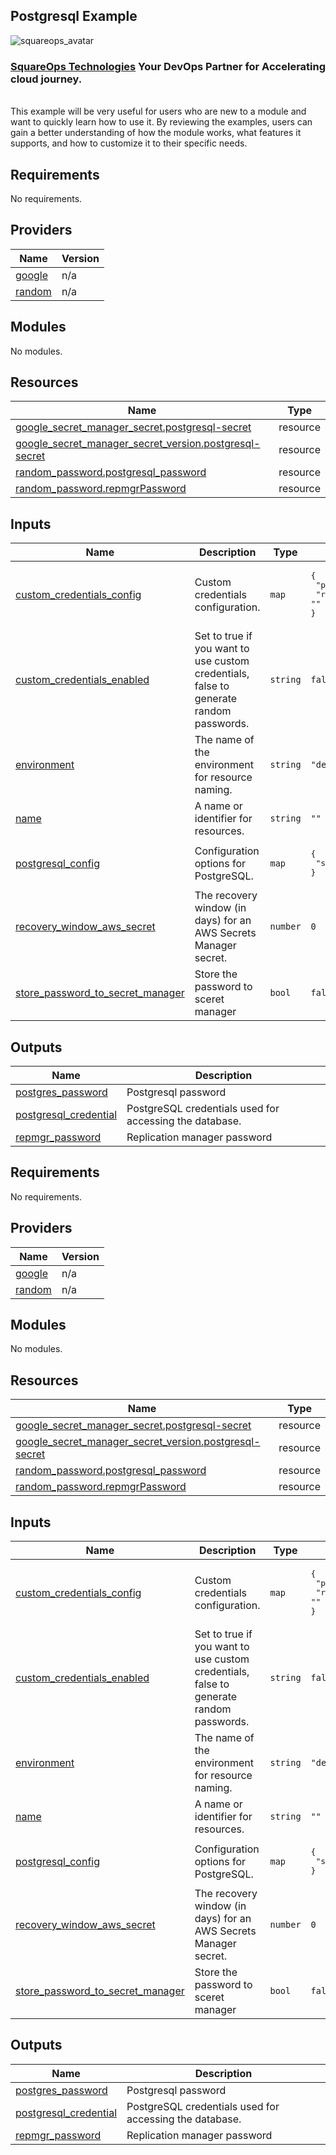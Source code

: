 ## Postgresql Example
![squareops_avatar]

[squareops_avatar]: https://squareops.com/wp-content/uploads/2022/12/squareops-logo.png

### [SquareOps Technologies](https://squareops.com/) Your DevOps Partner for Accelerating cloud journey.
<br>
This example will be very useful for users who are new to a module and want to quickly learn how to use it. By reviewing the examples, users can gain a better understanding of how the module works, what features it supports, and how to customize it to their specific needs.

<!-- BEGIN_TF_DOCS -->
## Requirements

No requirements.

## Providers

| Name | Version |
|------|---------|
| <a name="provider_google"></a> [google](#provider\_google) | n/a |
| <a name="provider_random"></a> [random](#provider\_random) | n/a |

## Modules

No modules.

## Resources

| Name | Type |
|------|------|
| [google_secret_manager_secret.postgresql-secret](https://registry.terraform.io/providers/hashicorp/google/latest/docs/resources/secret_manager_secret) | resource |
| [google_secret_manager_secret_version.postgresql-secret](https://registry.terraform.io/providers/hashicorp/google/latest/docs/resources/secret_manager_secret_version) | resource |
| [random_password.postgresql_password](https://registry.terraform.io/providers/hashicorp/random/latest/docs/resources/password) | resource |
| [random_password.repmgrPassword](https://registry.terraform.io/providers/hashicorp/random/latest/docs/resources/password) | resource |

## Inputs

| Name | Description | Type | Default | Required |
|------|-------------|------|---------|:--------:|
| <a name="input_custom_credentials_config"></a> [custom\_credentials\_config](#input\_custom\_credentials\_config) | Custom credentials configuration. | `map` | <pre>{<br>  "postgres_password": "",<br>  "repmgr_password": ""<br>}</pre> | no |
| <a name="input_custom_credentials_enabled"></a> [custom\_credentials\_enabled](#input\_custom\_credentials\_enabled) | Set to true if you want to use custom credentials, false to generate random passwords. | `string` | `false` | no |
| <a name="input_environment"></a> [environment](#input\_environment) | The name of the environment for resource naming. | `string` | `"dev"` | no |
| <a name="input_name"></a> [name](#input\_name) | A name or identifier for resources. | `string` | `""` | no |
| <a name="input_postgresql_config"></a> [postgresql\_config](#input\_postgresql\_config) | Configuration options for PostgreSQL. | `map` | <pre>{<br>  "store_password_to_secret_manager": false<br>}</pre> | no |
| <a name="input_recovery_window_aws_secret"></a> [recovery\_window\_aws\_secret](#input\_recovery\_window\_aws\_secret) | The recovery window (in days) for an AWS Secrets Manager secret. | `number` | `0` | no |
| <a name="input_store_password_to_secret_manager"></a> [store\_password\_to\_secret\_manager](#input\_store\_password\_to\_secret\_manager) | Store the password to sceret manager | `bool` | `false` | no |

## Outputs

| Name | Description |
|------|-------------|
| <a name="output_postgres_password"></a> [postgres\_password](#output\_postgres\_password) | Postgresql password |
| <a name="output_postgresql_credential"></a> [postgresql\_credential](#output\_postgresql\_credential) | PostgreSQL credentials used for accessing the database. |
| <a name="output_repmgr_password"></a> [repmgr\_password](#output\_repmgr\_password) | Replication manager password |
<!-- END_TF_DOCS -->
<!-- BEGINNING OF PRE-COMMIT-TERRAFORM DOCS HOOK -->
## Requirements

No requirements.

## Providers

| Name | Version |
|------|---------|
| <a name="provider_google"></a> [google](#provider\_google) | n/a |
| <a name="provider_random"></a> [random](#provider\_random) | n/a |

## Modules

No modules.

## Resources

| Name | Type |
|------|------|
| [google_secret_manager_secret.postgresql-secret](https://registry.terraform.io/providers/hashicorp/google/latest/docs/resources/secret_manager_secret) | resource |
| [google_secret_manager_secret_version.postgresql-secret](https://registry.terraform.io/providers/hashicorp/google/latest/docs/resources/secret_manager_secret_version) | resource |
| [random_password.postgresql_password](https://registry.terraform.io/providers/hashicorp/random/latest/docs/resources/password) | resource |
| [random_password.repmgrPassword](https://registry.terraform.io/providers/hashicorp/random/latest/docs/resources/password) | resource |

## Inputs

| Name | Description | Type | Default | Required |
|------|-------------|------|---------|:--------:|
| <a name="input_custom_credentials_config"></a> [custom\_credentials\_config](#input\_custom\_credentials\_config) | Custom credentials configuration. | `map` | <pre>{<br>  "postgres_password": "",<br>  "repmgr_password": ""<br>}</pre> | no |
| <a name="input_custom_credentials_enabled"></a> [custom\_credentials\_enabled](#input\_custom\_credentials\_enabled) | Set to true if you want to use custom credentials, false to generate random passwords. | `string` | `false` | no |
| <a name="input_environment"></a> [environment](#input\_environment) | The name of the environment for resource naming. | `string` | `"dev"` | no |
| <a name="input_name"></a> [name](#input\_name) | A name or identifier for resources. | `string` | `""` | no |
| <a name="input_postgresql_config"></a> [postgresql\_config](#input\_postgresql\_config) | Configuration options for PostgreSQL. | `map` | <pre>{<br>  "store_password_to_secret_manager": false<br>}</pre> | no |
| <a name="input_recovery_window_aws_secret"></a> [recovery\_window\_aws\_secret](#input\_recovery\_window\_aws\_secret) | The recovery window (in days) for an AWS Secrets Manager secret. | `number` | `0` | no |
| <a name="input_store_password_to_secret_manager"></a> [store\_password\_to\_secret\_manager](#input\_store\_password\_to\_secret\_manager) | Store the password to sceret manager | `bool` | `false` | no |

## Outputs

| Name | Description |
|------|-------------|
| <a name="output_postgres_password"></a> [postgres\_password](#output\_postgres\_password) | Postgresql password |
| <a name="output_postgresql_credential"></a> [postgresql\_credential](#output\_postgresql\_credential) | PostgreSQL credentials used for accessing the database. |
| <a name="output_repmgr_password"></a> [repmgr\_password](#output\_repmgr\_password) | Replication manager password |
<!-- END OF PRE-COMMIT-TERRAFORM DOCS HOOK -->
